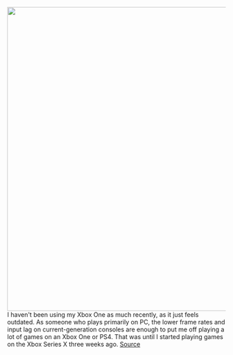 <img src='https://cdn.vox-cdn.com/thumbor/fnAhRXb4-jJKlPRovWyjR5glNqk=/0x0:2640x1749/1200x675/filters:focal(1109x664:1531x1086)/cdn.vox-cdn.com/uploads/chorus_image/image/67635762/twarren_xboxseriesxhandson.0.jpg' width='700px' /><br/>
I haven't been using my Xbox One as much recently, as it just feels outdated. As someone who plays primarily on PC, the lower frame rates and input lag on current-generation consoles are enough to put me off playing a lot of games on an Xbox One or PS4. That was until I started playing games on the Xbox Series X three weeks ago.
<a href='https://www.theverge.com/2020/10/15/21515790/xbox-series-x-preview-hardware-games-performance'> Source <a/>